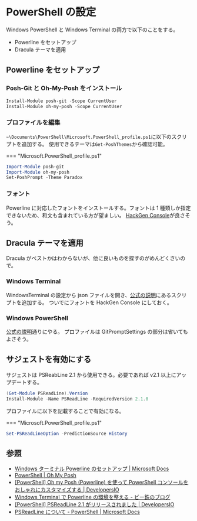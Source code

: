 # PowerShell の設定

Windows PowerShell と Windows Terminal の両方で以下のことをする。

- Powerline をセットアップ
- Dracula テーマを適用

## Powerline をセットアップ

### Posh-Git と Oh-My-Posh をインストール

```powershell
Install-Module posh-git -Scope CurrentUser
Install-Module oh-my-posh -Scope CurrentUser
```

### プロファイルを編集

`~\Documents\PowerShell\Microsoft.PowerShell_profile.ps1`に以下のスクリプトを追加する。
使用できるテーマは`Get-PoshThemes`から確認可能。

=== "Microsoft.PowerShell_profile.ps1"

```powershell
Import-Module posh-git
Import-Module oh-my-posh
Set-PoshPrompt -Theme Paradox
```

### フォント

Powerline に対応したフォントをインストールする。フォントは 1 種類しか指定できないため、和文も含まれている方が望ましい。
[HackGen Console](https://github.com/yuru7/HackGen)が良さそう。

## Dracula テーマを適用

Dracula がベストかはわからないが、他に良いものを探すのがめんどくさいので。

### Windows Terminal

WindowsTerminal の設定から json ファイルを開き、[公式の説明](https://draculatheme.com/windows-terminal)にあるスクリプトを追加する。
ついでにフォントを HackGen Console にしておく。

### Windows PowerShell

[公式の説明](https://draculatheme.com/powershell)通りにやる。
プロファイルは GitPromptSettings の部分は省いてもよさそう。

## サジェストを有効にする

サジェストは PSReabLine 2.1 から使用できる。必要であれば v2.1 以上にアップデートする。

```powershell
(Get-Module PSReadLine).Version
Install-Module -Name PSReadLine -RequiredVersion 2.1.0
```

プロファイルに以下を記載することで有効になる。

=== "Microsoft.PowerShell_profile.ps1"

```powershell
Set-PSReadLineOption -PredictionSource History
```

## 参照

- [Windows ターミナル Powerline のセットアップ | Microsoft Docs](https://docs.microsoft.com/ja-jp/windows/terminal/tutorials/powerline-setup)
- [PowerShell | Oh My Posh](https://ohmyposh.dev/docs/pwsh)
- [[PowerShell] Oh my Posh (Powerline) を使って PowerShell コンソールをおしゃれにカスタマイズする | DevelopersIO](https://dev.classmethod.jp/articles/customize-your-powershell-console-with-oh-my-posh3/)
- [Windows Terminal で Powerline の環境を整える - ビー鉄のブログ](https://www.beeete2.com/blog/?p=2619)
- [[PowerShell] PSReadLine 2.1 がリリースされました | DevelopersIO](https://dev.classmethod.jp/articles/powershell-psreadline-21-released/)
- [PSReadLine について - PowerShell | Microsoft Docs](https://docs.microsoft.com/ja-jp/powershell/module/psreadline/about/about_psreadline?view=powershell-7.1)
